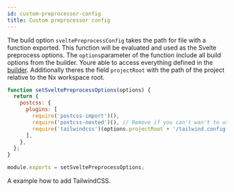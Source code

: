 ```yaml
---
id: custom-preprocessor-config
title: Custom preprocessor config
---
```


The build option `sveltePreprocessConfig` takes the path for file with a function exported. This function will be evaluated and used as the Svelte preprocess options. The `options`parameter of the function include all build options from the builder. Youre able to access everything defined in the [builder](../builder/build). Additionally theres the field `projectRoot` with the path of the project relative to the Nx workspace root.

```js
function setSveltePreprocessOptions(options) {
  return {
    postcss: {
      plugins: [
        require('postcss-import')(),
        require('postcss-nested')(), // Remove if you can't wan't to use nested structures.
        require('tailwindcss')(options.projectRoot + '/tailwind.config.js'),
      ],
    },
  };
}

module.exports = setSveltePreprocessOptions;
```

A example how to add TailwindCSS.

